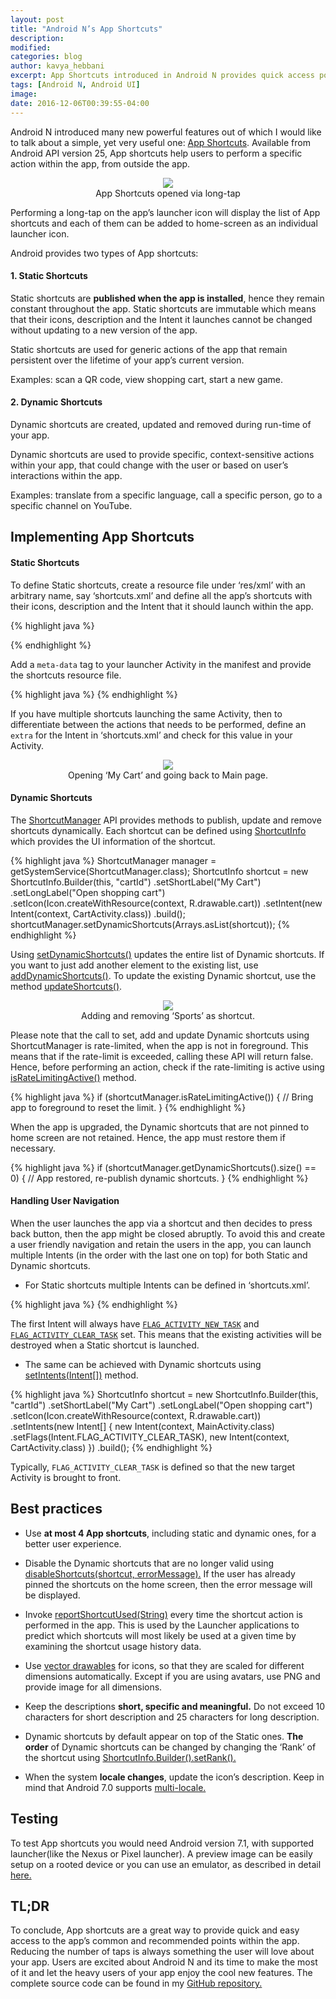 ```yaml
---
layout: post
title: "Android N’s App Shortcuts"
description:
modified:
categories: blog
author: kavya_hebbani
excerpt: App Shortcuts introduced in Android N provides quick access points to your app. Let's take a look at how to implement this in detail.
tags: [Android N, Android UI]
image:
date: 2016-12-06T00:39:55-04:00
---
```

Android N introduced many new powerful features out of which I would like to talk about a simple, yet very useful one: <a href="https://developer.android.com/preview/shortcuts.html">App Shortcuts</a>. Available from Android API version 25, App shortcuts help users to perform a specific action within the app, from outside the app.

<center>
<picture>
	<img src="/images/blog/app_shortcuts/longtap.gif">
	<figcaption>App Shortcuts opened via long-tap</figcaption>
</picture>
</center>

Performing a long-tap on the app’s launcher icon will display the list of App shortcuts and each of them can be added to home-screen as an individual launcher icon.

Android provides two types of App shortcuts:

#### 1. Static Shortcuts
Static shortcuts are **published when the app is installed**, hence they remain constant throughout the app. Static shortcuts are immutable which means that their icons, description and the Intent it launches cannot be changed without updating to a new version of the app.

Static shortcuts are used for generic actions of the app that remain persistent over the lifetime of your app’s current version.

Examples: scan a QR code, view shopping cart, start a new game.

#### 2. Dynamic Shortcuts
Dynamic shortcuts are created, updated and removed during run-time of your app.

Dynamic shortcuts are used to provide specific, context-sensitive actions within your app, that could change with the user or based on user’s interactions within the app.

Examples: translate from a specific language, call a specific person, go to a specific channel on YouTube.

## Implementing App Shortcuts

#### Static Shortcuts
To define Static shortcuts, create a resource file under ‘res/xml’ with an arbitrary name, say ‘shortcuts.xml’ and define all the app’s shortcuts with their icons, description and the Intent that it should launch within the app.

{% highlight java %}
<shortcuts xmlns:android="http://schemas.android.com/apk/res/android">

  <shortcut
    android:shortcutId="open_cart"
    android:enabled="true"
    android:icon="@drawable/cart_icon"
    android:shortcutShortLabel="@string/short_label"
    android:shortcutLongLabel="@string/long_label"
    android:shortcutDisabledMessage="@string/disabled_message">
    <intent
      android:action="android.intent.action.VIEW"
      android:targetPackage="com.example.shortcuts"
      android:targetClass="com.example.shortcuts.MainActivity" />
  </shortcut>
<!-- Specify more shortcuts here. -->
</shortcuts>
{% endhighlight %}

Add a `meta-data` tag to your launcher Activity in the manifest and provide the shortcuts resource file.

{% highlight java %}
<extra android:name="fragmentToOpen" android:value="cart"/>
{% endhighlight %}

If you have multiple shortcuts launching the same Activity, then to differentiate between the actions that needs to be performed, define an `extra` for the Intent in ‘shortcuts.xml’ and check for this value in your Activity.

<center>
<picture>
	<img src="/images/blog/app_shortcuts/open_static.gif">
	<figcaption>Opening ‘My Cart’ and going back to Main page.</figcaption>
</picture>
</center>

#### Dynamic Shortcuts
The <a href="https://developer.android.com/reference/android/content/pm/ShortcutManager.html#setDynamicShortcuts%28java.util.List%3Candroid.content.pm.ShortcutInfo%3E%29">ShortcutManager</a> API provides methods to publish, update and remove shortcuts dynamically. Each shortcut can be defined using <a href="https://developer.android.com/reference/android/content/pm/ShortcutInfo.html">ShortcutInfo</a> which provides the UI information of the shortcut.

{% highlight java %}
ShortcutManager manager = getSystemService(ShortcutManager.class);
ShortcutInfo shortcut = new ShortcutInfo.Builder(this, "cartId")
    .setShortLabel("My Cart")
    .setLongLabel("Open shopping cart")
    .setIcon(Icon.createWithResource(context, R.drawable.cart))
    .setIntent(new Intent(context, CartActivity.class))
    .build();
shortcutManager.setDynamicShortcuts(Arrays.asList(shortcut));
{% endhighlight %}

Using <a href="https://developer.android.com/reference/android/content/pm/ShortcutManager.html#setDynamicShortcuts%28java.util.List%3Candroid.content.pm.ShortcutInfo%3E%29">setDynamicShortcuts()</a> updates the entire list of Dynamic shortcuts. If you want to just add another element to the existing list, use <a href="https://developer.android.com/reference/android/content/pm/ShortcutManager.html#addDynamicShortcuts%28java.util.List%3Candroid.content.pm.ShortcutInfo%3E%29">addDynamicShortcuts()</a>. To update the existing Dynamic shortcut, use the method <a href="https://developer.android.com/reference/android/content/pm/ShortcutManager.html#updateShortcuts%28java.util.List%3Candroid.content.pm.ShortcutInfo%3E%29">updateShortcuts()</a>.

<center>
<picture>
	<img src="/images/blog/app_shortcuts/add_remove_dynamic.gif">
	<figcaption>Adding and removing ‘Sports’ as shortcut.</figcaption>
</picture>
</center>


Please note that the call to set, add and update Dynamic shortcuts using ShortcutManager is rate-limited, when the app is not in foreground. This means that if the rate-limit is exceeded, calling these API will return false. Hence, before performing an action, check if the rate-limiting is active using <a href="https://developer.android.com/reference/android/content/pm/ShortcutManager.html#isRateLimitingActive%28%29">isRateLimitingActive()</a> method.

{% highlight java %}
if (shortcutManager.isRateLimitingActive()) {
    // Bring app to foreground to reset the limit.
}
{% endhighlight %}

When the app is upgraded, the Dynamic shortcuts that are not pinned to home screen are not retained. Hence, the app must restore them if necessary.

{% highlight java %}
if (shortcutManager.getDynamicShortcuts().size() == 0) {
    // App restored, re-publish dynamic shortcuts.
}
{% endhighlight %}

#### Handling User Navigation
When the user launches the app via a shortcut and then decides to press back button, then the app might be closed abruptly. To avoid this and create a user friendly navigation and retain the users in the app, you can launch multiple Intents (in the order with the last one on top) for both Static and Dynamic shortcuts.

* For Static shortcuts multiple Intents can be defined in ‘shortcuts.xml’.


{% highlight java %}
<shortcut
    android:shortcutId="open_cart"
    android:enabled="true"
    android:icon="@drawable/cart_icon"
    android:shortcutShortLabel="@string/short_label"
    android:shortcutLongLabel="@string/long_label"
    android:shortcutDisabledMessage="@string/disabled_message">
    <intent
      android:action="android.intent.action.VIEW"
      android:targetPackage="com.example.shortcuts"
      android:targetClass="com.example.shortcuts.MainActivity"/>
    <intent
      android:action="android.intent.action.VIEW"
      android:targetPackage="com.example.shortcuts"
      android:targetClass="com.example.shortcuts.CartActivity"/>
</shortcut>
{% endhighlight %}

The first Intent will always have <a href="https://developer.android.com/reference/android/content/Intent.html#FLAG_ACTIVITY_NEW_TASK">`FLAG_ACTIVITY_NEW_TASK`</a> and <a href="https://developer.android.com/reference/android/content/Intent.html#FLAG_ACTIVITY_CLEAR_TASK">`FLAG_ACTIVITY_CLEAR_TASK`</a> set. This means that the existing activities will be destroyed when a Static shortcut is launched.

* The same can be achieved with Dynamic shortcuts using <a href="https://developer.android.com/reference/android/content/pm/ShortcutInfo.Builder.html#setIntents%28android.content.Intent[]%29">setIntents(Intent[])</a> method.

{% highlight java %}
ShortcutInfo shortcut = new ShortcutInfo.Builder(this, "cartId")
    .setShortLabel("My Cart")
    .setLongLabel("Open shopping cart")
    .setIcon(Icon.createWithResource(context, R.drawable.cart))
    .setIntents(new Intent[] {
                   new Intent(context, MainActivity.class)
                       .setFlags(Intent.FLAG_ACTIVITY_CLEAR_TASK),
                   new Intent(context, CartActivity.class)
                   })
    .build();
{% endhighlight %}

Typically, `FLAG_ACTIVITY_CLEAR_TASK` is defined so that the new target Activity is brought to front.

## Best practices

* Use **at most 4 App shortcuts**, including static and dynamic ones, for a better user experience.

* Disable the Dynamic shortcuts that are no longer valid using <a href="https://developer.android.com/reference/android/content/pm/ShortcutManager.html#disableShortcuts%28java.util.List%3Cjava.lang.String%3E,%20java.lang.CharSequence%29">disableShortcuts(shortcut, errorMessage).</a> If the user has already pinned the shortcuts on the home screen, then the error message will be displayed.

* Invoke <a href="https://developer.android.com/reference/android/content/pm/ShortcutManager.html#reportShortcutUsed%28java.lang.String%29">reportShortcutUsed(String)</a> every time the shortcut action is performed in the app. This is used by the Launcher applications to predict which shortcuts will most likely be used at a given time by examining the shortcut usage history data.

* Use <a href="https://medium.com/upday-devs/optimizing-the-performance-of-vector-drawables-680a4c456286#.pi61nqwkc">vector drawables</a> for icons, so that they are scaled for different dimensions automatically. Except if you are using avatars, use PNG and provide image for all dimensions.

* Keep the descriptions **short, specific and meaningful.** Do not exceed 10 characters for short description and 25 characters for long description.

* Dynamic shortcuts by default appear on top of the Static ones. **The order** of Dynamic shortcuts can be changed by changing the ‘Rank’ of the shortcut using <a href="https://developer.android.com/reference/android/content/pm/ShortcutInfo.Builder.html#setRank%28int%29">ShortcutInfo.Builder().setRank().</a>

* When the system **locale changes**, update the icon’s description. Keep in mind that Android 7.0 supports <a href="https://developer.android.com/about/versions/nougat/android-7.0.html#multi-locale_languages">multi-locale.</a>

## Testing
To test App shortcuts you would need Android version 7.1, with supported launcher(like the Nexus or Pixel launcher). A preview image can be easily setup on a rooted device or you can use an emulator, as described in detail <a href="https://developer.android.com/preview/download.html">here.</a>

## TL;DR
To conclude, App shortcuts are a great way to provide quick and easy access to the app’s common and recommended points within the app. Reducing the number of taps is always something the user will love about your app. Users are excited about Android N and its time to make the most of it and let the heavy users of your app enjoy the cool new features. The complete source code can be found in my <a href="https://github.com/kavyaShreeHS/App-Shortcuts">GitHub repository.</a>